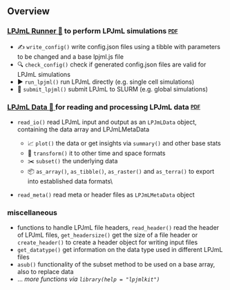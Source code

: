 ## Overview

### **[LPJmL Runner :runner:](./vignettes/lpjml-runner.md)**  to perform LPJmL simulations <sub><sup>[**PDF**](./vignettes/lpjml-runner.pdf)</sup></sub>
- :writing_hand: `write_config()` write config.json files using a tibble with parameters to be changed and a base lpjml.js file
- :mag:  `check_config()` check if generated config.json files are valid for LPJmL simulations
- :arrow_forward:  `run_lpjml()` run LPJmL directly (e.g. single cell simulations)
- :rocket: `submit_lpjml()` submit LPJmL to SLURM (e.g. global simulations)

### **[LPJmL Data :floppy_disk: ](./vignettes/lpjml-data.md)** for reading and processing LPJmL data <sub><sup>[**PDF**](./vignettes/lpjml-data.pdf)</sup></sub>
- `read_io()` read LPJmL input and output as an `LPJmLData` object, containing the data array and LPJmLMetaData
    - :chart_with_upwards_trend: `plot()` the data or get insights via `summary()` and other base stats
    - :repeat: `transform()` it to other time and space formats
    - :scissors:  `subset()` the underlying data
    - :package: `as_array()`, `as_tibble()`, `as_raster()` and `as_terra()` to export into established data formats\

- `read_meta()` read meta or header files as `LPJmLMetaData` object

### **miscellaneous**
- functions to handle LPJmL file headers, `read_header()` read the header of LPJmL files, `get_headersize()` get the size of a file header or `create_header()` to create a header object for writing input files
- `get_datatype()` get information on the data type used in different LPJmL files
- `asub()` functionality of the subset method to be used on a base array, also to replace data
- ... *more functions via `library(help = "lpjmlkit")`*
